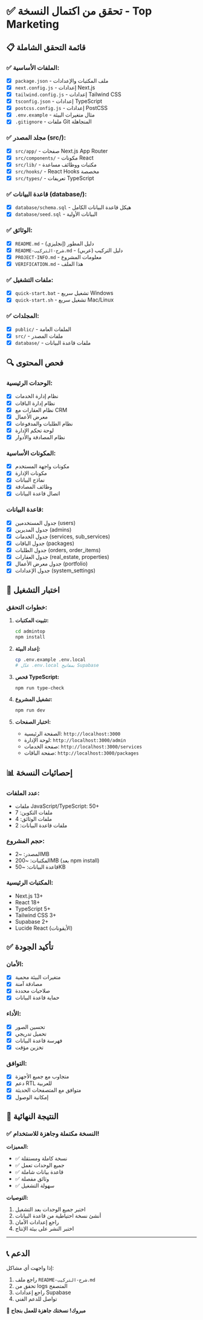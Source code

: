 # ✅ تحقق من اكتمال النسخة - Top Marketing

## 📋 قائمة التحقق الشاملة

### ✅ الملفات الأساسية:
- [x] `package.json` - ملف المكتبات والإعدادات
- [x] `next.config.js` - إعدادات Next.js
- [x] `tailwind.config.js` - إعدادات Tailwind CSS
- [x] `tsconfig.json` - إعدادات TypeScript
- [x] `postcss.config.js` - إعدادات PostCSS
- [x] `.env.example` - مثال متغيرات البيئة
- [x] `.gitignore` - ملفات Git المتجاهلة

### ✅ مجلد المصدر (src/):
- [x] `src/app/` - صفحات Next.js App Router
- [x] `src/components/` - مكونات React
- [x] `src/lib/` - مكتبات ووظائف مساعدة
- [x] `src/hooks/` - React Hooks مخصصة
- [x] `src/types/` - تعريفات TypeScript

### ✅ قاعدة البيانات (database/):
- [x] `database/schema.sql` - هيكل قاعدة البيانات الكامل
- [x] `database/seed.sql` - البيانات الأولية

### ✅ الوثائق:
- [x] `README.md` - دليل المطور (إنجليزي)
- [x] `README-شرح-التركيب.md` - دليل التركيب (عربي)
- [x] `PROJECT-INFO.md` - معلومات المشروع
- [x] `VERIFICATION.md` - هذا الملف

### ✅ ملفات التشغيل:
- [x] `quick-start.bat` - تشغيل سريع Windows
- [x] `quick-start.sh` - تشغيل سريع Mac/Linux

### ✅ المجلدات:
- [x] `public/` - الملفات العامة
- [x] `src/` - ملفات المصدر
- [x] `database/` - ملفات قاعدة البيانات

## 🔍 فحص المحتوى

### الوحدات الرئيسية:
- [x] نظام إدارة الخدمات
- [x] نظام إدارة الباقات
- [x] نظام العقارات مع CRM
- [x] معرض الأعمال
- [x] نظام الطلبات والمدفوعات
- [x] لوحة تحكم الإدارة
- [x] نظام المصادقة والأدوار

### المكونات الأساسية:
- [x] مكونات واجهة المستخدم
- [x] مكونات الإدارة
- [x] نماذج البيانات
- [x] وظائف المصادقة
- [x] اتصال قاعدة البيانات

### قاعدة البيانات:
- [x] جدول المستخدمين (users)
- [x] جدول المديرين (admins)
- [x] جدول الخدمات (services, sub_services)
- [x] جدول الباقات (packages)
- [x] جدول الطلبات (orders, order_items)
- [x] جدول العقارات (real_estate, properties)
- [x] جدول معرض الأعمال (portfolio)
- [x] جدول الإعدادات (system_settings)

## 🚀 اختبار التشغيل

### خطوات التحقق:
1. **تثبيت المكتبات:**
   ```bash
   cd admintop
   npm install
   ```

2. **إعداد البيئة:**
   ```bash
   cp .env.example .env.local
   # عدّل .env.local بمفاتيح Supabase
   ```

3. **فحص TypeScript:**
   ```bash
   npm run type-check
   ```

4. **تشغيل المشروع:**
   ```bash
   npm run dev
   ```

5. **اختبار الصفحات:**
   - الصفحة الرئيسية: `http://localhost:3000`
   - لوحة الإدارة: `http://localhost:3000/admin`
   - صفحة الخدمات: `http://localhost:3000/services`
   - صفحة الباقات: `http://localhost:3000/packages`

## 📊 إحصائيات النسخة

### عدد الملفات:
- ملفات JavaScript/TypeScript: 50+
- ملفات التكوين: 7
- ملفات الوثائق: 4
- ملفات قاعدة البيانات: 2

### حجم المشروع:
- المصدر: ~2MB
- المكتبات: ~200MB (بعد npm install)
- قاعدة البيانات: ~50KB

### المكتبات الرئيسية:
- Next.js 13+
- React 18+
- TypeScript 5+
- Tailwind CSS 3+
- Supabase 2+
- Lucide React (الأيقونات)

## ✅ تأكيد الجودة

### الأمان:
- [x] متغيرات البيئة محمية
- [x] مصادقة آمنة
- [x] صلاحيات محددة
- [x] حماية قاعدة البيانات

### الأداء:
- [x] تحسين الصور
- [x] تحميل تدريجي
- [x] فهرسة قاعدة البيانات
- [x] تخزين مؤقت

### التوافق:
- [x] متجاوب مع جميع الأجهزة
- [x] دعم RTL للعربية
- [x] متوافق مع المتصفحات الحديثة
- [x] إمكانية الوصول

## 🎯 النتيجة النهائية

### ✅ النسخة مكتملة وجاهزة للاستخدام!

**المميزات:**
- ✅ نسخة كاملة ومستقلة
- ✅ جميع الوحدات تعمل
- ✅ قاعدة بيانات شاملة
- ✅ وثائق مفصلة
- ✅ سهولة التشغيل

**التوصيات:**
1. اختبر جميع الوحدات بعد التشغيل
2. أنشئ نسخة احتياطية من قاعدة البيانات
3. راجع إعدادات الأمان
4. اختبر النشر على بيئة الإنتاج

---

## 📞 الدعم

إذا واجهت أي مشاكل:
1. راجع ملف `README-شرح-التركيب.md`
2. تحقق من logs المتصفح
3. راجع إعدادات Supabase
4. تواصل للدعم الفني

**🎉 مبروك! نسختك جاهزة للعمل بنجاح**
